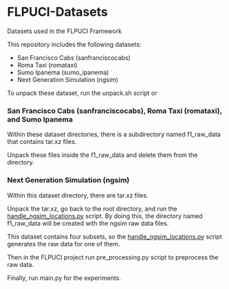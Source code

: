 # FLPUCI-Datasets
Datasets used in the FLPUCI Framework

This repository includes the following datasets:
* San Francisco Cabs (sanfranciscocabs)
* Roma Taxi (romataxi)
* Sumo Ipanema (sumo_ipanema)
* Next Generation Simulation (ngsim)

To unpack these dataset, run the unpack.sh script or

### San Francisco Cabs (sanfranciscocabs), Roma Taxi (romataxi), and Sumo Ipanema

Within these dataset directories, there is a subdirectory named f1_raw_data that contains tar.xz files.

Unpack these files inside the f1_raw_data and delete them from the directory.

### Next Generation Simulation (ngsim)

Within this dataset directory, there are tar.xz files. 

Unpack the tar.xz, go back to the root directory, and run the [handle_ngsim_locations.py](handle_ngsim_locations.py) 
script. By doing this, the directory named f1_raw_data will be created with the ngsim raw data files.

This dataset contains four subsets, so the [handle_ngsim_locations.py](handle_ngsim_locations.py) script generates
the raw data for one of them.

Then in the FLPUCI project run pre_processing.py script to preprocess the raw data.

Finally, run main.py for the experiments.
